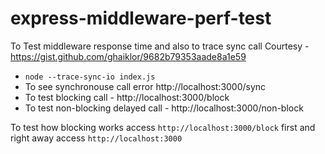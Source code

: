 # express-middleware-perf-test
To Test middleware response time and also to trace sync call
Courtesy  - https://gist.github.com/ghaiklor/9682b79353aade8a1e59

- `node --trace-sync-io index.js`
-  To see synchronouse call error  http://localhost:3000/sync 
-  To test blocking call - http://localhost:3000/block
-  To test non-blocking delayed  call - http://localhost:3000/non-block


To test how blocking works access `http://localhost:3000/block` first and right away access `http://localhost:3000`
